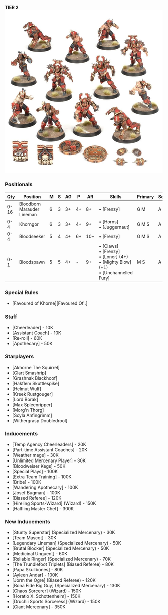 ﻿**TIER 2**
![](../media/teams/KhorneTeamLead.jpg)

### Positionals

| Qty  | Position                   | M | S | AG | P  | AR  | Skills                                                                                                              | Primary | Secondary | Cost |
| ---- | -------------------------- | - | - | -- | -- | --- | ------------------------------------------------------------------------------------------------------------------- | ------- | --------- | ---- |
| 0-16 | Bloodborn Marauder Lineman | 6 | 3 | 3+ | 4+ | 8+  | • [Frenzy]                                                                                                        | G M     | A S       | 50K  |
| 0-4  | Khorngor                   | 6 | 3 | 3+ | 4+ | 9+  | • [Horns]<br /> • [Juggernaut]                                                                                  | G M S   | A P       | 70K  |
| 0-4  | Bloodseeker                | 5 | 4 | 4+ | 6+ | 10+ | • [Frenzy]                                                                                                        | G M S   | A         | 110K |
| 0-1  | Bloodspawn                 | 5 | 5 | 4+ | -  | 9+  | • [Claws]<br /> • [Frenzy] <br /> • [Loner] (4+) <br /> • [Mighty Blow] (+1) <br /> • [Unchannelled Fury] | M S     | A G       | 160K |

### Special Rules

* [Favoured of Khorne][Favoured Of..]

### Staff

* [Cheerleader] - 10K
* [Assistant Coach] - 10K
* [Re-roll] - 60K
* [Apothecary]  - 50K

### Starplayers

* [Akhorne The Squirrel]
* [Glart Smashrip]
* [Grashnak Blackhoof]
* [Hakflem Skuttlespike]
* [Helmut Wulf]
* [Kreek Rustgouger]
* [Lord Borak]
* [Max Spleenripper]
* [Morg'n Thorg]
* [Scyla Anfingrimm]
* [Withergrasp Doubledrool]

### Inducements

* [Temp Agency Cheerleaders] - 20K
* [Part-time Assistant Coaches] - 20K
* [Weather mage] - 30K
* [Unlimited Mercenary Player] - 30K
* [Bloodweiser Kegs] - 50K
* [Special Plays] - 100K
* [Extra Team Training] - 100K
* [Bribe] - 100K
* [Wandering Apothecary] - 100K
* [Josef Bugman] - 100K
* [Biased Referee] - 120K
* [Hireling Sports-Wizard] (Wizard) - 150K
* [Halfling Master Chef] - 300K

### New Inducements

* [Stunty Superstar] (Specialized Mercenary) - 30K
* [Team Mascot] - 30K
* [Legendary Lineman] (Specialized Mercenary) - 50K
* [Brutal Blocker] (Specialized Mercenary) - 50K
* [Medicinal Unguent] - 60K
* [Reliable Ringer] (Specialized Mercenary) - 70K
* [The Trundlefoot Triplets] (Biased Referee) - 80K
* [Papa Skullbones] - 80K
* [Ayleen Andar] - 100K
* [Jorm the Ogre] (Biased Referee) - 120K
* [Bona Fide Big Guy] (Specialized Mercenary) - 130K
* [Chaos Sorcerer] (Wizard) - 150K
* [Horatio X. Schottenheim] - 150K
* [Druchii Sports Sorceress] (Wizard) - 150K
* [Giant Mercenary] - 350K
